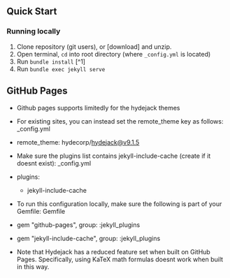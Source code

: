 ## Quick Start
### Running locally
1. Clone repository (git users), or [download] and unzip.
2. Open terminal, `cd` into root directory (where `_config.yml` is located)
3. Run `bundle install` [^1]
4. Run `bundle exec jekyll serve`


## GitHub Pages
* Github pages supports limitedly for the hydejack themes
* For existing sites, you can instead set the remote_theme key as follows:
_config.yml

* remote_theme: hydecorp/hydejack@v9.1.5

* Make sure the plugins list contains jekyll-include-cache (create if it doesnt exist): _config.yml

* plugins:
  - jekyll-include-cache

* To run this configuration locally, make sure the following is part of your Gemfile:
Gemfile

* gem "github-pages", group: :jekyll_plugins
* gem "jekyll-include-cache", group: :jekyll_plugins

* Note that Hydejack has a reduced feature set when built on GitHub Pages. Specifically, using KaTeX math formulas doesnt work when built in this way.
